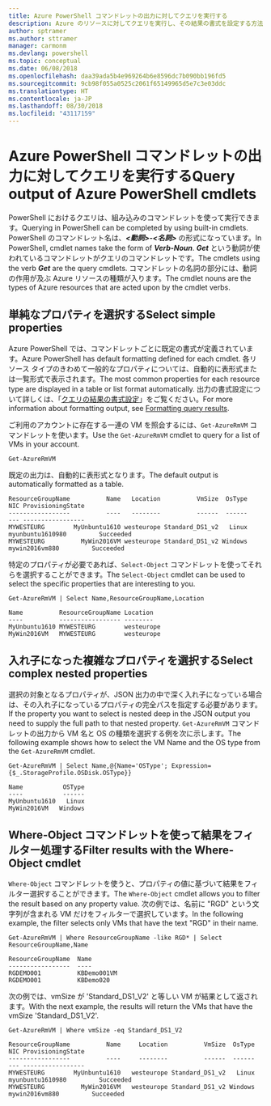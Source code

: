 ```yaml
---
title: Azure PowerShell コマンドレットの出力に対してクエリを実行する
description: Azure のリソースに対してクエリを実行し、その結果の書式を設定する方法について説明します。
author: sptramer
ms.author: sttramer
manager: carmonm
ms.devlang: powershell
ms.topic: conceptual
ms.date: 06/08/2018
ms.openlocfilehash: daa39ada5b4e969264b6e8596dc7b090bb196fd5
ms.sourcegitcommit: 9cb98f055a0525c2061f65149965d5e7c3e03ddc
ms.translationtype: HT
ms.contentlocale: ja-JP
ms.lasthandoff: 08/30/2018
ms.locfileid: "43117159"
---
```

# <a name="query-output-of-azure-powershell-cmdlets"></a><span data-ttu-id="7d231-103">Azure PowerShell コマンドレットの出力に対してクエリを実行する</span><span class="sxs-lookup"><span data-stu-id="7d231-103">Query output of Azure PowerShell cmdlets</span></span>

<span data-ttu-id="7d231-104">PowerShell におけるクエリは、組み込みのコマンドレットを使って実行できます。</span><span class="sxs-lookup"><span data-stu-id="7d231-104">Querying in PowerShell can be completed by using built-in cmdlets.</span></span> <span data-ttu-id="7d231-105">PowerShell のコマンドレット名は、**_<動詞>-<名詞>_** の形式になっています。</span><span class="sxs-lookup"><span data-stu-id="7d231-105">In PowerShell, cmdlet names take the form of **_Verb-Noun_**.</span></span> <span data-ttu-id="7d231-106">**_Get_** という動詞が使われているコマンドレットがクエリのコマンドレットです。</span><span class="sxs-lookup"><span data-stu-id="7d231-106">The cmdlets using the verb **_Get_** are the query cmdlets.</span></span> <span data-ttu-id="7d231-107">コマンドレットの名詞の部分には、動詞の作用が及ぶ Azure リソースの種類が入ります。</span><span class="sxs-lookup"><span data-stu-id="7d231-107">The cmdlet nouns are the types of Azure resources that are acted upon by the cmdlet verbs.</span></span>

## <a name="select-simple-properties"></a><span data-ttu-id="7d231-108">単純なプロパティを選択する</span><span class="sxs-lookup"><span data-stu-id="7d231-108">Select simple properties</span></span>

<span data-ttu-id="7d231-109">Azure PowerShell では、コマンドレットごとに既定の書式が定義されています。</span><span class="sxs-lookup"><span data-stu-id="7d231-109">Azure PowerShell has default formatting defined for each cmdlet.</span></span> <span data-ttu-id="7d231-110">各リソース タイプのきわめて一般的なプロパティについては、自動的に表形式または一覧形式で表示されます。</span><span class="sxs-lookup"><span data-stu-id="7d231-110">The most common properties for each resource type are displayed in a table or list format automatically.</span></span> <span data-ttu-id="7d231-111">出力の書式設定について詳しくは、「[クエリの結果の書式設定](formatting-output.md)」をご覧ください。</span><span class="sxs-lookup"><span data-stu-id="7d231-111">For more information about formatting output, see [Formatting query results](formatting-output.md).</span></span>

<span data-ttu-id="7d231-112">ご利用のアカウントに存在する一連の VM を照会するには、`Get-AzureRmVM` コマンドレットを使います。</span><span class="sxs-lookup"><span data-stu-id="7d231-112">Use the `Get-AzureRmVM` cmdlet to query for a list of VMs in your account.</span></span>

```azurepowershell-interactive
Get-AzureRmVM
```

<span data-ttu-id="7d231-113">既定の出力は、自動的に表形式となります。</span><span class="sxs-lookup"><span data-stu-id="7d231-113">The default output is automatically formatted as a table.</span></span>

```output
ResourceGroupName          Name   Location          VmSize  OsType              NIC ProvisioningState
-----------------          ----   --------          ------  ------              --- -----------------
MYWESTEURG        MyUnbuntu1610 westeurope Standard_DS1_v2   Linux myunbuntu1610980         Succeeded
MYWESTEURG          MyWin2016VM westeurope Standard_DS1_v2 Windows   mywin2016vm880         Succeeded
```

<span data-ttu-id="7d231-114">特定のプロパティが必要であれば、`Select-Object` コマンドレットを使ってそれらを選択することができます。</span><span class="sxs-lookup"><span data-stu-id="7d231-114">The `Select-Object` cmdlet can be used to select the specific properties that are interesting to you.</span></span>

```azurepowershell-interactive
Get-AzureRmVM | Select Name,ResourceGroupName,Location
```

```output
Name          ResourceGroupName Location
----          ----------------- --------
MyUnbuntu1610 MYWESTEURG        westeurope
MyWin2016VM   MYWESTEURG        westeurope
```

## <a name="select-complex-nested-properties"></a><span data-ttu-id="7d231-115">入れ子になった複雑なプロパティを選択する</span><span class="sxs-lookup"><span data-stu-id="7d231-115">Select complex nested properties</span></span>

<span data-ttu-id="7d231-116">選択の対象となるプロパティが、JSON 出力の中で深く入れ子になっている場合は、その入れ子になっているプロパティの完全パスを指定する必要があります。</span><span class="sxs-lookup"><span data-stu-id="7d231-116">If the property you want to select is nested deep in the JSON output you need to supply the full path to that nested property.</span></span> <span data-ttu-id="7d231-117">`Get-AzureRmVM` コマンドレットの出力から VM 名と OS の種類を選択する例を次に示します。</span><span class="sxs-lookup"><span data-stu-id="7d231-117">The following example shows how to select the VM Name and the OS type from the `Get-AzureRmVM` cmdlet.</span></span>

```azurepowershell-interactive
Get-AzureRmVM | Select Name,@{Name='OSType'; Expression={$_.StorageProfile.OSDisk.OSType}}
```

```output
Name           OSType
----           ------
MyUnbuntu1610   Linux
MyWin2016VM   Windows
```

## <a name="filter-results-with-the-where-object-cmdlet"></a><span data-ttu-id="7d231-118">Where-Object コマンドレットを使って結果をフィルター処理する</span><span class="sxs-lookup"><span data-stu-id="7d231-118">Filter results with the Where-Object cmdlet</span></span>

<span data-ttu-id="7d231-119">`Where-Object` コマンドレットを使うと、プロパティの値に基づいて結果をフィルター選択することができます。</span><span class="sxs-lookup"><span data-stu-id="7d231-119">The `Where-Object` cmdlet allows you to filter the result based on any property value.</span></span> <span data-ttu-id="7d231-120">次の例では、名前に "RGD" という文字列が含まれる VM だけをフィルターで選択しています。</span><span class="sxs-lookup"><span data-stu-id="7d231-120">In the following example, the filter selects only VMs that have the text "RGD" in their name.</span></span>

```azurepowershell-interactive
Get-AzureRmVM | Where ResourceGroupName -like RGD* | Select ResourceGroupName,Name
```

```output
ResourceGroupName  Name
-----------------  ----
RGDEMO001          KBDemo001VM
RGDEMO001          KBDemo020
```

<span data-ttu-id="7d231-121">次の例では、vmSize が 'Standard_DS1_V2' と等しい VM が結果として返されます。</span><span class="sxs-lookup"><span data-stu-id="7d231-121">With the next example, the results will return the VMs that have the vmSize 'Standard_DS1_V2'.</span></span>

```azurepowershell-interactive
Get-AzureRmVM | Where vmSize -eq Standard_DS1_V2
```

```output
ResourceGroupName          Name     Location          VmSize  OsType              NIC ProvisioningState
-----------------          ----     --------          ------  ------              --- -----------------
MYWESTEURG        MyUnbuntu1610   westeurope Standard_DS1_v2   Linux myunbuntu1610980         Succeeded
MYWESTEURG          MyWin2016VM   westeurope Standard_DS1_v2 Windows   mywin2016vm880         Succeeded
```